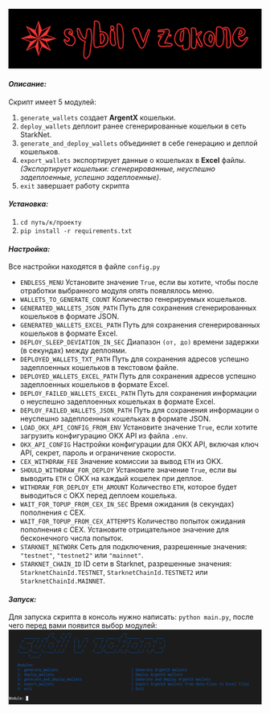![sybilvzakonebg.png](images%2Fsybilvzakonebg.png)
#### *Описание:*

Скрипт имеет 5 модулей:
1. `generate_wallets` создает **ArgentX** кошельки.
2. `deploy_wallets` деплоит ранее сгенерированные кошельки в сеть StarkNet. 
3. `generate_and_deploy_wallets` объединяет в себе генерацию и деплой кошельков.
4. `export_wallets` экспортирует данные о кошельках в **Excel** файлы. *(Экспортирует кошельки: сгенерированные, неуспешно задеплоенные, успешно задеплоенные)*.
0. `exit` завершает работу скрипта

#### *Установка:*

1. `cd путь/к/проекту`
2. `pip install -r requirements.txt`

#### *Настройка:*

Все настройки находятся в файле `config.py`

- `ENDLESS_MENU` Установите значение `True`, если вы хотите, чтобы после отработки выбранного модуля опять появлялось меню.
- `WALLETS_TO_GENERATE_COUNT` Количество генерируемых кошельков.
- `GENERATED_WALLETS_JSON_PATH` Путь для сохранения сгенерированных кошельков в формате JSON.
- `GENERATED_WALLETS_EXCEL_PATH` Путь для сохранения сгенерированных кошельков в формате Excel.
- `DEPLOY_SLEEP_DEVIATION_IN_SEC` Диапазон `(от, до)` времени задержки (в секундах) между деплоями.
- `DEPLOYED_WALLETS_TXT_PATH` Путь для сохранения адресов успешно задеплоенных кошельков в текстовом файле.
- `DEPLOYED_WALLETS_EXCEL_PATH` Путь для сохранения адресов успешно задеплоенных кошельков в формате Excel.
- `DEPLOY_FAILED_WALLETS_EXCEL_PATH` Путь для сохранения информации о неуспешно задеплоенных кошельках в формате Excel.
- `DEPLOY_FAILED_WALLETS_JSON_PATH` Путь для сохранения информации о неуспешно задеплоенных кошельках в формате JSON.
- `LOAD_OKX_API_CONFIG_FROM_ENV` Установите значение `True`, если хотите загрузить конфигурацию OKX API из файла `.env`.
- `OKX_API_CONFIG` Настройки конфигурации для OKX API, включая ключ API, секрет, пароль и ограничение скорости.
- `CEX_WITHDRAW_FEE` Значение комиссии за вывод `ETH` из OKX.
- `SHOULD_WITHDRAW_FOR_DEPLOY` Установите значение `True`, если вы выводить `ETH` с OKX на каждый кошелек при деплое.
- `WITHDRAW_FOR_DEPLOY_ETH_AMOUNT` Количество `ETH`, которое будет выводиться с OKX перед деплоем кошелька.
- `WAIT_FOR_TOPUP_FROM_CEX_IN_SEC` Время ожидания (в секундах) пополнения с CEX.
- `WAIT_FOR_TOPUP_FROM_CEX_ATTEMPTS` Количество попыток ожидания пополнения с CEX. Установите отрицательное значение для бесконечного числа попыток.
- `STARKNET_NETWORK` Сеть для подключения, разрешенные значения: `"testnet"`, `"testnet2"` или `"mainnet"`.
- `STARKNET_CHAIN_ID` ID сети в Starknet, разрешенные значения: `StarknetChainId.TESTNET`, `StarknetChainId.TESTNET2` или `StarknetChainId.MAINNET`.

#### *Запуск:*
Для запуска скрипта в консоль нужно написать: `python main.py`, после чего перед вами появится выбор модулей:
![1.png](images%2F1.png)